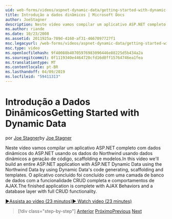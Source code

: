 ```yaml
---
uid: web-forms/videos/aspnet-dynamic-data/getting-started-with-dynamic-data
title: Introdução a dados dinâmicos | Microsoft Docs
author: JoeStagner
description: Neste vídeo vamos compilar um aplicativo ASP.NET completo com dados dinâmicos do ASP.NET usando os dados do Northwind, por meio de código dinâmico dos dados gerando scaffoldi...
ms.author: riande
ms.date: 10/23/2008
ms.assetid: 2011925a-789d-4160-af31-4667097727f1
msc.legacyurl: /web-forms/videos/aspnet-dynamic-data/getting-started-with-dynamic-data
msc.type: video
ms.openlocfilehash: 9f40088b40705976983096446e88225d5b434a2a
ms.sourcegitcommit: 0f1119340e4464720cfd16d0ff15764746ea1fea
ms.translationtype: MT
ms.contentlocale: pt-BR
ms.lasthandoff: 04/09/2019
ms.locfileid: "59411313"
---
```

# <a name="getting-started-with-dynamic-data"></a><span data-ttu-id="8264e-103">Introdução a Dados Dinâmicos</span><span class="sxs-lookup"><span data-stu-id="8264e-103">Getting Started with Dynamic Data</span></span>

<span data-ttu-id="8264e-104">por [Joe Stagner](https://github.com/JoeStagner)</span><span class="sxs-lookup"><span data-stu-id="8264e-104">by [Joe Stagner](https://github.com/JoeStagner)</span></span>

<span data-ttu-id="8264e-105">Neste vídeo vamos compilar um aplicativo ASP.NET completo com dados dinâmicos do ASP.NET usando os dados do Northwind usando dados dinâmicos a geração de código, scaffolding e modelos.</span><span class="sxs-lookup"><span data-stu-id="8264e-105">In this video we'll build an entire ASP.NET application with ASP.NET Dynamic Data using the Northwind Data by using Dynamic Data's code generating, scaffolding and templates.</span></span> <span data-ttu-id="8264e-106">O aplicativo concluído foi concluído com uma camada de banco de dados com a funcionalidade CRUD completa e comportamentos de AJAX.</span><span class="sxs-lookup"><span data-stu-id="8264e-106">The finished application is complete with AJAX Behaviors and a database layer with full CRUD functionality.</span></span>

[<span data-ttu-id="8264e-107">&#9654;Assista ao vídeo (23 minutos)</span><span class="sxs-lookup"><span data-stu-id="8264e-107">&#9654; Watch video (23 minutes)</span></span>](https://channel9.msdn.com/Blogs/ASP-NET-Site-Videos/getting-started-with-dynamic-data)

> [!div class="step-by-step"]
> <span data-ttu-id="8264e-108">[Anterior](how-do-i-use-a-dynamiccontrol-in-listview-and-detailsview-controls.md)
> [Próximo](begin-editing-the-templates-in-aspnet-dynamic-data-applications.md)</span><span class="sxs-lookup"><span data-stu-id="8264e-108">[Previous](how-do-i-use-a-dynamiccontrol-in-listview-and-detailsview-controls.md)
[Next](begin-editing-the-templates-in-aspnet-dynamic-data-applications.md)</span></span>

